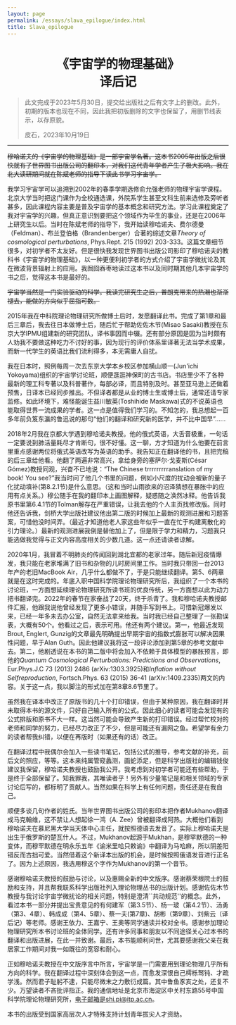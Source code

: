 ```yaml
---
layout: page
permalink: /essays/slava_epilogue/index.html
title: Slava_epilogue
---
```


<center>

# 《宇宙学的物理基础》<br>译后记

</center>

> 此文完成于2023年5月30日，提交给出版社之后有文字上的删改。此外，初期的版本也现在不同，因此我把初版删除的文字也保留了，用删节线表示，以存原貌。
> 
> 皮石，2023年10月19日

---

~~穆哈诺夫的《宇宙学的物理基础》是一部宇宙学名著。这本书2005年出版之后很快就有了世界图书出版公司的翻印本，对我们这代青年学者产生了极大影响。我在北大读研期间就在陈斌老师的指导下读此书学习宇宙学。~~

我学习宇宙学可以追溯到2002年的春季学期选修俞允强老师的物理宇宙学课程。北京大学当时把这门课作为全校通选课，外院系学生甚至文科生前来选修及旁听者甚多，因此课程内容主要是普及宇宙学的基本概念和研究方法。学习此课程奠定了我对宇宙学的兴趣，但真正意识到要把这个领域作为毕生的事业，还是在2006年上研究生以后。当时在陈斌老师的指导下，我开始读穆哈诺夫、费尔德曼（Feldman）、布兰登伯格（Brandenberger）合著的综述文章*Theory of cosmological perturbations*, Phys.Rept. 215 (1992) 203-333。这篇文章细节很多，对初学者不太友好。但是很快我发现世界图书出版公司影印了穆哈诺夫的教科书《宇宙学的物理基础》，以一种更便利初学者的方式介绍了宇宙学微扰论及其在微波背景辐射上的应用。我囫囵吞枣地读过这本书以及同时期其他几本宇宙学的书之后，觉得这本书是最好的。

~~宇宙学当然是一门实验驱动的科学。我读完研究生之后，普朗克带来的热潮也渐渐褪去，能做的方向似乎屈指可数。~~

2015年我在中科院理论物理研究所做博士后时，发愿翻译此书。完成了第1章和最后三章后，我去往日本做博士后，随后忙于帮助佐佐木节(Misao Sasaki)教授在东京大学IPMU组建新的研究团队，译书事因而中辍。还有部分原因是因为当时颇有人劝我不要做这种吃力不讨好的事，因为现行的评价体系里译著无法当学术成果，而新一代学生的英语比我们流利得多，本无需庸人自扰。

我在日本时，照例每周一次去东京大学本乡校区参加横山顺一(Jun'ichi Yokoyama)组织的宇宙学讨论班，顺便逛逛神保町的古书店。书店里少不了各种最新的理工科专著以及科普著作，每部必译，而且特别及时。甚至亚马逊上还做着预售，日译本已经同步推出。不但译者都是从业的博士生或博士后，通常还请专家监修。如此环境下，难怪能诞生益川敏英(Toshihide Maskawa)式的不说英语也能取得世界一流成果的学者。这一点是值得我们学习的。不知怎的，我总想起一百多年前负笈东瀛的鲁迅说的那句“他们的翻译和研究新的医学，并不比中国早”……

2018年2月我在京都大学遇到穆哈诺夫教授。他的俄式英语，大舌音极重，一句话一定要说到肺活量耗尽才肯断句，很不好懂。这一聊，方才知道为什么他要在前言里重点感谢两位将俄式英语改写为英语的助手。我告知正在翻译他的书，且把完稿的后三章给他看。他翻了两遍非常高兴，拿给身旁的塞萨尔$\cdot$戈麦斯(César Gómez)教授同观，兴奋不已地说：“The Chinese trrrrrrrrranslation of my book! You see?”我当时问了他几个书里的问题，例如小尺度的扰动会被新的量子化扰动填补(第8.2.1节)是什么意思。（这和当时山雨欲来的沼泽猜想在暴胀中的应用有点关系。）穆公随手在我的翻印本上画图解释，疑惑随之涣然冰释。他告诉我原书里第6.4.1节的Tolman解存在严重错误，让我去他的个人主页找修改版。同时他还告诉我，剑桥大学出版社建议他出第二版的时候加上最新的观测进展和习题答案，可惜他没时间弄。（最近才知道他老人家这些年似乎一直在忙于构建离散化的引力理论。）最新的观测进展我倒是替他加上了，但是限于学力和精力，习题我只能选做我觉得与正文内容高度相关的少数几道。这一点还请读者谅解。

2020年1月，我冒着不明肺炎的传闻回到湖北宜都的老家过年。随后新冠疫情爆发，我只能在老家堆满了旧书和杂物的儿时房间里工作。当时我只带回一台2013年产的老旧MacBook Air，几乎什么都做不了，于是只能继续翻译。第5、6两章就是在这时完成的。年底入职中国科学院理论物理研究所后，我组织了一个本书的讨论班，一方面想延续理论物理研究所读书班的优良传统，另一方面想以此为动力把书翻译完。2022年的春节在家奋战了20天，终于杀青了。我和穆哈诺夫教授邮件汇报，他跟我说他曾经发现了更多小错误，并随手写到书上。可惜新冠爆发以来，已经一年多未去办公室，自然无法拿来给我。当时我已经自己整理了一张勘误表，大概有50个。他看过之后，表示可用。他还有两个建议。第一，他最近发现Brout, Englert, Gunzig的文章最先明确提出早期宇宙的指数式膨胀可以解决因果性问题，早于Alan Guth。因此他建议我将这一段评论添加到第5章的参考文献中去。第二，他剧透说在本书的第二版中将会加入不依赖于具体模型的暴胀预言，即他的*Quantum Cosmological Perturbations: Predictions and Observations*, Eur.Phys.J.C 73 (2013) 2486 (arXiv:1303.3925)和*Inflation without Selfreproduction*, Fortsch.Phys. 63 (2015) 36-41 (arXiv:1409.2335)两文的内容。关于这一点，我以脚注的形式加在第8章8.6节里了。

虽然我在译本中改正了原版书的几十个打印错误，但由于某种原因，我在翻译时并未取得本书的源文件，只好自己输入所有的公式。因此细心的读者可能会发现有的公式排版和原书不大一样。这当然可能会导致产生新的打印错误。经过帮忙校对的老师和同学的努力，已经尽力改正了不少，但是可能还有漏网之鱼。希望学有余力的读者帮我纠错，以便在再版时（如果还有的话）改正。

在翻译过程中我偶尔会加入一些读书笔记，包括公式的推导，参考文献的补充，前后文的照应，等等。这本来纯属管窥蠡测，画蛇添足，但是科学出版社的编辑钱俊建议我保留，穆哈诺夫教授也鼓励我公开。我考虑到对初学者可能还有些帮助，于是终于全部保留了。知我罪我，其唯读者乎！另外有少量笔记是和相关领域的专家讨论后写的，都标明了贡献人。当然如果在科学上有任何问题，责任还是在我自己。

顺便多谈几句作者的姓氏。当年世界图书出版公司的影印本把作者Mukhanov翻译成马克翰维，这不禁让人想起徐一鸿（A. Zee）曾被翻译成阿热。大概他们看到穆哈诺夫在慕尼黑大学当天体中心主任，就按照德语去发音了。实际上穆哈诺夫是出生于俄罗斯的楚瓦什人。不过，Mukhanov起源于Mukhan，是穆罕默德的一种变体，而穆罕默德在明永乐五年《谕米里哈只敕谕》中翻译为马哈麻，所以阴差阳错反而古拙可爱。当然借着这个新译本出版的机会，是时候按照俄语发音进行正名了。因为上述原因，我选用穆这个字作为Mukhanov的第一个音节。

感谢穆哈诺夫教授的鼓励与讨论，以及惠赐全新的中文版序。感谢蔡荣根院士的鼓励和支持，并且帮我联系科学出版社列入理论物理丛书的出版计划。感谢佐佐木节教授与我讨论宇宙学微扰论的相关问题，特别是澄清``共动规范''的概念。此外，看过本书一部分并提出宝贵意见的有何建军（第3.5节）、杨一玻（第4.2节）、汤勇（第3、4章）、韩成成（第4、5章）、蔡一夫(第7章)、胡彬（第9章）、刘紫云（译后记）等老师。感谢王依力、王嘉宁、王奥等同学通读并校对全书。感谢参加理论物理研究所本书讨论班的全体同学。还有许多同事和朋友以不同途径关心过本书的翻译和出版进展，在此一并致谢。最后，本书能顺利问世，尤其要感谢我父亲在我居家工作期间对我一如既往的宽容和耐心。

正如穆哈诺夫教授在中文版序言中所言，宇宙学是一门需要用到理论物理几乎所有方向的科学。我在翻译过程中深刻体会到这一点，而愈发深恨自己樗栎驽钝、才疏学浅。然而君子耻躬不逮，只能尽微末之力敷衍成篇。其中鲁鱼豕亥之处，还复不少。万望读者不吝批评指正。我的通信地址是北京市海淀区中关村东路55号中国科学院理论物理研究所，电子邮箱是shi.pi@itp.ac.cn。

本书的出版受到国家高层次人才特殊支持计划青年拔尖人才资助。
